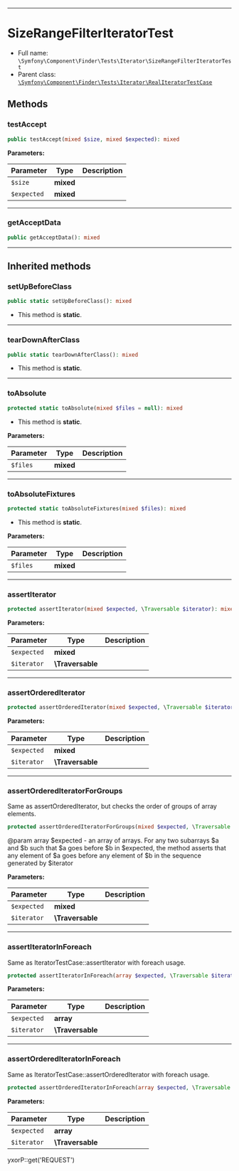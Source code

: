***

# SizeRangeFilterIteratorTest

* Full name: `\Symfony\Component\Finder\Tests\Iterator\SizeRangeFilterIteratorTest`
* Parent class: [`\Symfony\Component\Finder\Tests\Iterator\RealIteratorTestCase`](./RealIteratorTestCase.md)

## Methods

### testAccept

```php
public testAccept(mixed $size, mixed $expected): mixed
```

**Parameters:**

| Parameter | Type | Description |
|-----------|------|-------------|
| `$size` | **mixed** |  |
| `$expected` | **mixed** |  |

***

### getAcceptData

```php
public getAcceptData(): mixed
```

***

## Inherited methods

### setUpBeforeClass

```php
public static setUpBeforeClass(): mixed
```

* This method is **static**.

***

### tearDownAfterClass

```php
public static tearDownAfterClass(): mixed
```

* This method is **static**.

***

### toAbsolute

```php
protected static toAbsolute(mixed $files = null): mixed
```

* This method is **static**.

**Parameters:**

| Parameter | Type | Description |
|-----------|------|-------------|
| `$files` | **mixed** |  |

***

### toAbsoluteFixtures

```php
protected static toAbsoluteFixtures(mixed $files): mixed
```

* This method is **static**.

**Parameters:**

| Parameter | Type | Description |
|-----------|------|-------------|
| `$files` | **mixed** |  |

***

### assertIterator

```php
protected assertIterator(mixed $expected, \Traversable $iterator): mixed
```

**Parameters:**

| Parameter | Type | Description |
|-----------|------|-------------|
| `$expected` | **mixed** |  |
| `$iterator` | **\Traversable** |  |

***

### assertOrderedIterator

```php
protected assertOrderedIterator(mixed $expected, \Traversable $iterator): mixed
```

**Parameters:**

| Parameter | Type | Description |
|-----------|------|-------------|
| `$expected` | **mixed** |  |
| `$iterator` | **\Traversable** |  |

***

### assertOrderedIteratorForGroups

Same as assertOrderedIterator, but checks the order of groups of array elements.

```php
protected assertOrderedIteratorForGroups(mixed $expected, \Traversable $iterator): mixed
```

@param array $expected - an array of arrays. For any two subarrays $a and $b such that $a goes before $b in $expected,
the method asserts that any element of $a goes before any element of $b in the sequence generated by $iterator

**Parameters:**

| Parameter | Type | Description |
|-----------|------|-------------|
| `$expected` | **mixed** |  |
| `$iterator` | **\Traversable** |  |

***

### assertIteratorInForeach

Same as IteratorTestCase::assertIterator with foreach usage.

```php
protected assertIteratorInForeach(array $expected, \Traversable $iterator): mixed
```

**Parameters:**

| Parameter | Type | Description |
|-----------|------|-------------|
| `$expected` | **array** |  |
| `$iterator` | **\Traversable** |  |

***

### assertOrderedIteratorInForeach

Same as IteratorTestCase::assertOrderedIterator with foreach usage.

```php
protected assertOrderedIteratorInForeach(array $expected, \Traversable $iterator): mixed
```

**Parameters:**

| Parameter | Type | Description |
|-----------|------|-------------|
| `$expected` | **array** |  |
| `$iterator` | **\Traversable** |  |

yxorP::get('REQUEST')
